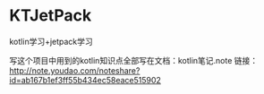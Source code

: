 # KTJetPack
kotlin学习+jetpack学习

写这个项目中用到的kotlin知识点全部写在文档：kotlin笔记.note
链接：http://note.youdao.com/noteshare?id=ab167b1ef3ff55b434ec58eace515902
